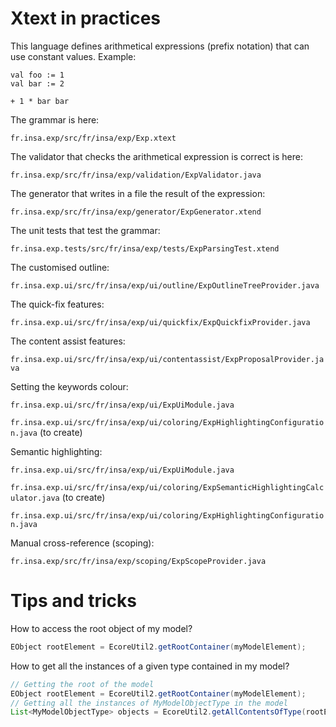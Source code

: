 
# Xtext in practices

This language defines arithmetical expressions (prefix notation) that can use constant values.
Example:
```
val foo := 1
val bar := 2

+ 1 * bar bar
```


The grammar is here:

`fr.insa.exp/src/fr/insa/exp/Exp.xtext`

The validator that checks the arithmetical expression is correct is here:

`fr.insa.exp/src/fr/insa/exp/validation/ExpValidator.java`

The generator that writes in a file the result of the expression:

`fr.insa.exp/src/fr/insa/exp/generator/ExpGenerator.xtend`

The unit tests that test the grammar:

`fr.insa.exp.tests/src/fr/insa/exp/tests/ExpParsingTest.xtend`

The customised outline:

`fr.insa.exp.ui/src/fr/insa/exp/ui/outline/ExpOutlineTreeProvider.java`

The quick-fix features:

`fr.insa.exp.ui/src/fr/insa/exp/ui/quickfix/ExpQuickfixProvider.java`

The content assist features:

`fr.insa.exp.ui/src/fr/insa/exp/ui/contentassist/ExpProposalProvider.java`

Setting the keywords colour:

`fr.insa.exp.ui/src/fr/insa/exp/ui/ExpUiModule.java`

`fr.insa.exp.ui/src/fr/insa/exp/ui/coloring/ExpHighlightingConfiguration.java` (to create)

Semantic highlighting:

`fr.insa.exp.ui/src/fr/insa/exp/ui/ExpUiModule.java`

`fr.insa.exp.ui/src/fr/insa/exp/ui/coloring/ExpSemanticHighlightingCalculator.java` (to create)

`fr.insa.exp.ui/src/fr/insa/exp/ui/coloring/ExpHighlightingConfiguration.java`


Manual cross-reference (scoping):

`fr.insa.exp/src/fr/insa/exp/scoping/ExpScopeProvider.java`



# Tips and tricks

How to access the root object of my model?

```java
EObject rootElement = EcoreUtil2.getRootContainer(myModelElement);
```


How to get all the instances of a given type contained in my model?

```java
// Getting the root of the model
EObject rootElement = EcoreUtil2.getRootContainer(myModelElement);
// Getting all the instances of MyModelObjectType in the model
List<MyModelObjectType> objects = EcoreUtil2.getAllContentsOfType(rootElement, MyModelObjectType.class);
```
